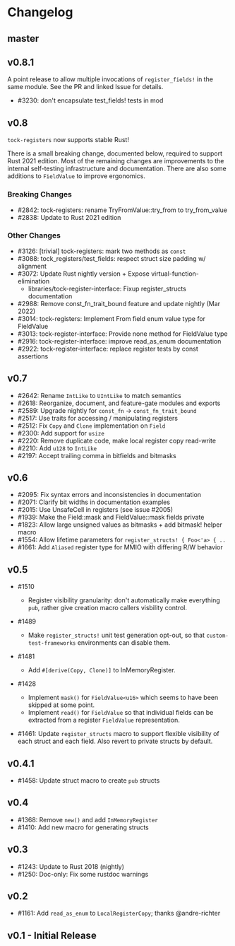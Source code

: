 # Changelog

## master

## v0.8.1

A point release to allow multiple invocations of `register_fields!` in
the same module. See the PR and linked Issue for details.

 - #3230: don't encapsulate test_fields! tests in mod

## v0.8

`tock-registers` now supports stable Rust!

There is a small breaking change, documented below, required to support
Rust 2021 edition. Most of the remaining changes are improvements to the
internal self-testing infrastructure and documentation. There are also
some additions to `FieldValue` to improve ergonomics.

### **Breaking Changes**

 - #2842: tock-registers: rename TryFromValue::try_from to try_from_value
 - #2838: Update to Rust 2021 edition

### Other Changes

 - #3126: [trivial] tock-registers: mark two methods as `const`
 - #3088: tock_registers/test_fields: respect struct size padding w/ alignment
 - #3072: Update Rust nightly version + Expose virtual-function-elimination
     - libraries/tock-register-interface: Fixup register_structs documentation
 - #2988: Remove const_fn_trait_bound feature and update nightly (Mar 2022)
 - #3014: tock-registers: Implement From field enum value type for FieldValue
 - #3013: tock-register-interface: Provide none method for FieldValue type
 - #2916: tock-register-interface: improve read_as_enum documentation
 - #2922: tock-register-interface: replace register tests by const assertions

## v0.7

 - #2642: Rename `IntLike` to `UIntLike` to match semantics
 - #2618: Reorganize, document, and feature-gate modules and exports
 - #2589: Upgrade nightly for `const_fn` -> `const_fn_trait_bound`
 - #2517: Use traits for accessing / manipulating registers
 - #2512: Fix `Copy` and `Clone` implementation on `Field`
 - #2300: Add support for `usize`
 - #2220: Remove duplicate code, make local register copy read-write
 - #2210: Add `u128` to `IntLike`
 - #2197: Accept trailing comma in bitfields and bitmasks

## v0.6

 - #2095: Fix syntax errors and inconsistencies in documentation
 - #2071: Clarify bit widths in documentation examples
 - #2015: Use UnsafeCell in registers (see issue #2005)
 - #1939: Make the Field::mask and FieldValue::mask fields private
 - #1823: Allow large unsigned values as bitmasks + add bitmask! helper macro
 - #1554: Allow lifetime parameters for `register_structs! { Foo<'a> { ..`
 - #1661: Add `Aliased` register type for MMIO with differing R/W behavior

## v0.5

 - #1510
   - Register visibility granularity: don't automatically make everything
      `pub`, rather give creation macro callers visbility control.

 - #1489
   - Make `register_structs!` unit test generation opt-out, so that
     `custom-test-frameworks` environments can disable them.

 - #1481
   - Add `#[derive(Copy, Clone)]` to InMemoryRegister.

 - #1428
   - Implement `mask()` for `FieldValue<u16>` which seems to have been
     skipped at some point.
   - Implement `read()` for `FieldValue` so that individual fields
     can be extracted from a register `FieldValue` representation.

 - #1461: Update `register_structs` macro to support flexible visibility of each
   struct and each field. Also revert to private structs by default.

## v0.4.1

 - #1458: Update struct macro to create `pub` structs

## v0.4

 - #1368: Remove `new()` and add `InMemoryRegister`
 - #1410: Add new macro for generating structs

## v0.3

 - #1243: Update to Rust 2018 (nightly)
 - #1250: Doc-only: Fix some rustdoc warnings

## v0.2

 - #1161: Add `read_as_enum` to `LocalRegisterCopy`; thanks @andre-richter

## v0.1 - Initial Release
